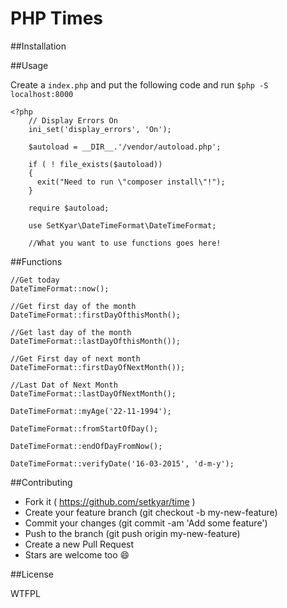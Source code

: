PHP Times
==========
##Installation


##Usage

Create a `index.php` and put the following code and run `$php -S localhost:8000`

	<?php
		// Display Errors On
		ini_set('display_errors', 'On');

		$autoload = __DIR__.'/vendor/autoload.php';

		if ( ! file_exists($autoload))
		{
		  exit("Need to run \"composer install\"!");
		}

		require $autoload;

		use SetKyar\DateTimeFormat\DateTimeFormat;
		
		//What you want to use functions goes here!

##Functions

	//Get today
	DateTimeFormat::now();

	//Get first day of the month 
	DateTimeFormat::firstDayOfthisMonth();

	//Get last day of the month 
	DateTimeFormat::lastDayOfthisMonth());

	//Get First day of next month 		
	DateTimeFormat::firstDayOfNextMonth());

	//Last Dat of Next Month
	DateTimeFormat::lastDayOfNextMonth();

	DateTimeFormat::myAge('22-11-1994');

	DateTimeFormat::fromStartOfDay();

	DateTimeFormat::endOfDayFromNow();

	DateTimeFormat::verifyDate('16-03-2015', 'd-m-y');

##Contributing

- Fork it ( https://github.com/setkyar/time )
- Create your feature branch (git checkout -b my-new-feature)
- Commit your changes (git commit -am 'Add some feature')
- Push to the branch (git push origin my-new-feature)
- Create a new Pull Request
- Stars are welcome too :smile:

##License

WTFPL